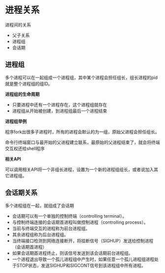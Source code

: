 # 进程关系

进程间的关系

- 父子关系
- 进程组
- 会话期

## 进程组

多个进程可以在一起组成一个进程组，其中某个进程会担任组长，组长进程的pid就是整个进程组的组ID。

**进程组的生命周期**

- 只要进程中还有一个进程存在，这个进程组就存在
- 进程组从开始被创建，到进程组最后一个进程结束

**进程组举例**

程序fork出很多子进程时，所有的进程会默认的为一组，原始父进程会担任组长。

命令行终端窗口与最开始的父进程建立联系，最原始的父进程结束了，就会将终端交互权还给shell程序

**相关API**

可以调用相关API将一个非组长进程，设置为一个新的进程组组长，或者说加入其它进程组。

## 会话期关系

多个进程组在一起，就组成了会话期

- 会话期可以有一个单独的控制终端（controlling terminal）。
- 与控制终端连接的会话期首进程叫做控制进程（controlling process）。
- 当前与终端交互的进程称为前台进程组。
- 其余进程组称为后台进程组。
- 当终端接口检测到网络连接断开，将挂断信号（SIGHUP）发送给控制进程（会话期首进程）
- 如果会话期首进程终止，则该信号发送到该会话期前台进程组。
- 一个进程退出导致一个孤儿进程组中产生时，如果任意一个孤儿进程组进程处于STOP状态，发送SIGHUP和SIGCONT信号到该进程组中所有进程。
